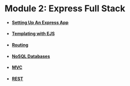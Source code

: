 # Module 2: Express Full Stack

* #### [Setting Up An Express App](module-02/setting-up-an-express-app.md)
* #### [Templating with EJS](module-02/ejs.md)
* #### [Routing](module-02/routing.md)
* #### [NoSQL Databases](module-02/no-sql.md)
* #### [MVC](module-02/mvc.md)
* #### [REST](module-02/rest.md)
